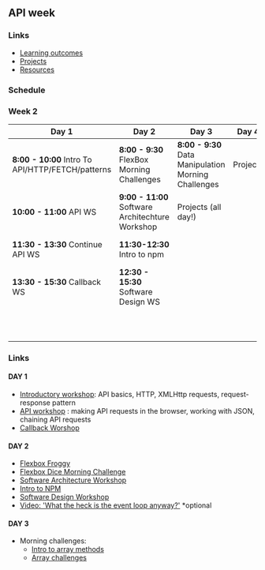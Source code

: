 ## API week

### Links

* [Learning outcomes](/coursebook/week-2/learning-outcomes.md)
* [Projects](/coursebook/week-2/project.md)
* [Resources](/coursebook/week-2/resources.md)

### Schedule
### Week 2
Day 1|Day 2|Day 3|Day 4| Day 5 
---|---|---|---|---
**8:00 - 10:00** Intro To API/HTTP/FETCH/patterns|**8:00 - 9:30** FlexBox Morning Challenges |**8:00 - 9:30** Data Manipulation Morning Challenges| Projects| **8:00 - 9:30** Code review
**10:00 - 11:00** API WS |**9:00 - 11:00** Software Architechture Workshop|Projects (all day!)|| **9:30 - 11:00** Respond to issues
**11:30 - 13:30** Continue API WS|**11:30-12:30** Intro to npm|||**11:30-12:30** Presentation planning
**13:30 - 15:30** Callback WS|**12:30 - 15:30** Software Design WS||| **12:30 - 13:30** Presentations 
|||||**13:30-15:30** Stop Go Continues!

### Links 

#### DAY 1

- [Introductory workshop](https://github.com/shiryz/api-workshop): API basics, HTTP, XMLHttp requests, request-response pattern
- [API workshop](https://github.com/m4v15/ws-github-api) : making API requests in the browser, working with JSON, chaining API requests
- [Callback Worshop](https://github.com/shiryz/call-it-back)


#### DAY 2

- [Flexbox Froggy](http://flexboxfroggy.com/)
- [Flexbox Dice Morning Challenge](https://github.com/smarthutza/flexbox-workshop)
- [Software Architecture Workshop](https://github.com/foundersandcoders/Workshop-Software-Architecture-Design)
- [Intro to NPM](https://github.com/foundersandcoders/npm-introduction)
- [Software Design Workshop](https://github.com/foundersandcoders/ws-software-design-js)
- [Video: 'What the heck is the event loop anyway?'](https://www.youtube.com/watch?v=8aGhZQkoFbQ&t=5s) *optional



#### DAY 3

- Morning challenges:
  - [Intro to array methods](https://github.com/m4v15/array-methods)
  - [Array challenges](https://github.com/foundersandcoders/mc-objects-and-arrays)

